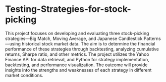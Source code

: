 # Testing-Strategies-for-stock-picking
This project focuses on developing and evaluating three stock-picking strategies—Big Match, Moving Average, and Japanese Candlestick Patterns—using historical stock market data. The aim is to determine the financial performance of these strategies through backtesting, analyzing cumulative returns, Sharpe ratio, and other metrics. The project utilizes the Yahoo Finance API for data retrieval, and Python for strategy implementation, backtesting, and performance visualization. The outcome will provide insights into the strengths and weaknesses of each strategy in different market conditions.
